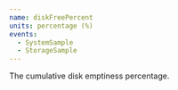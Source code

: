 ```yaml
---
name: diskFreePercent
units: percentage (%)
events:
  - SystemSample
  - StorageSample
---
```


The cumulative disk emptiness percentage.